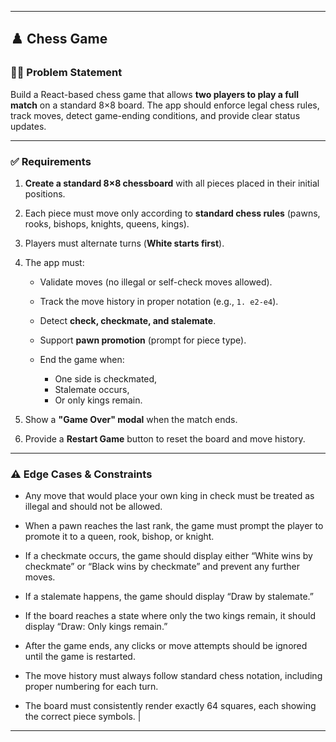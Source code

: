 
---

## ♟️ Chess Game

### 👨‍🎓 Problem Statement

Build a React-based chess game that allows **two players to play a full match** on a standard 8×8 board. The app should enforce legal chess rules, track moves, detect game-ending conditions, and provide clear status updates.

---

### ✅ Requirements

1. **Create a standard 8×8 chessboard** with all pieces placed in their initial positions.
2. Each piece must move only according to **standard chess rules** (pawns, rooks, bishops, knights, queens, kings).
3. Players must alternate turns (**White starts first**).
4. The app must:

   * Validate moves (no illegal or self-check moves allowed).
   * Track the move history in proper notation (e.g., `1. e2-e4`).
   * Detect **check, checkmate, and stalemate**.
   * Support **pawn promotion** (prompt for piece type).
   * End the game when:

     * One side is checkmated,
     * Stalemate occurs,
     * Or only kings remain.
5. Show a **"Game Over" modal** when the match ends.
6. Provide a **Restart Game** button to reset the board and move history.

---

### ⚠️ Edge Cases & Constraints

- Any move that would place your own king in check must be treated as illegal and should not be allowed.

- When a pawn reaches the last rank, the game must prompt the player to promote it to a queen, rook, bishop, or knight.

- If a checkmate occurs, the game should display either “White wins by checkmate” or “Black wins by checkmate” and prevent any further moves.

- If a stalemate happens, the game should display “Draw by stalemate.”

- If the board reaches a state where only the two kings remain, it should display “Draw: Only kings remain.”

- After the game ends, any clicks or move attempts should be ignored until the game is restarted.

- The move history must always follow standard chess notation, including proper numbering for each turn.

- The board must consistently render exactly 64 squares, each showing the correct piece symbols.       |

---

